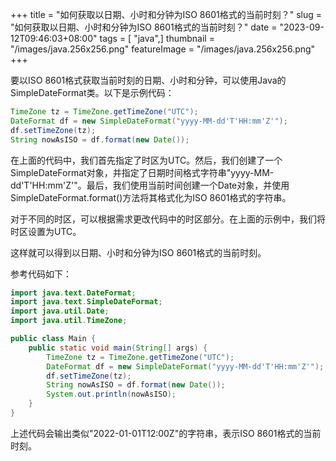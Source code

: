 +++
title = "如何获取以日期、小时和分钟为ISO 8601格式的当前时刻？"
slug = "如何获取以日期、小时和分钟为ISO 8601格式的当前时刻？"
date = "2023-09-12T09:46:03+08:00"
tags = [ "java",]
thumbnail = "/images/java.256x256.png"
featureImage = "/images/java.256x256.png"
+++


要以ISO 8601格式获取当前时刻的日期、小时和分钟，可以使用Java的SimpleDateFormat类。以下是示例代码：

```java
TimeZone tz = TimeZone.getTimeZone("UTC");
DateFormat df = new SimpleDateFormat("yyyy-MM-dd'T'HH:mm'Z'");
df.setTimeZone(tz);
String nowAsISO = df.format(new Date());
```

在上面的代码中，我们首先指定了时区为UTC。然后，我们创建了一个SimpleDateFormat对象，并指定了日期时间格式字符串"yyyy-MM-dd'T'HH:mm'Z'"。最后，我们使用当前时间创建一个Date对象，并使用SimpleDateFormat.format()方法将其格式化为ISO 8601格式的字符串。

对于不同的时区，可以根据需求更改代码中的时区部分。在上面的示例中，我们将时区设置为UTC。

这样就可以得到以日期、小时和分钟为ISO 8601格式的当前时刻。

参考代码如下：

```java
import java.text.DateFormat;
import java.text.SimpleDateFormat;
import java.util.Date;
import java.util.TimeZone;

public class Main {
    public static void main(String[] args) {
        TimeZone tz = TimeZone.getTimeZone("UTC");
        DateFormat df = new SimpleDateFormat("yyyy-MM-dd'T'HH:mm'Z'");
        df.setTimeZone(tz);
        String nowAsISO = df.format(new Date());
        System.out.println(nowAsISO);
    }
}
```

上述代码会输出类似"2022-01-01T12:00Z"的字符串，表示ISO 8601格式的当前时刻。


